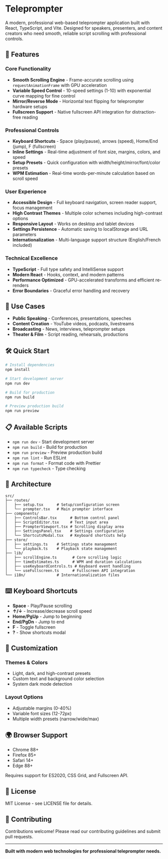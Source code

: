 # Teleprompter

A modern, professional web-based teleprompter application built with React, TypeScript, and Vite. Designed for speakers, presenters, and content creators who need smooth, reliable script scrolling with professional controls.

## 🚀 Features

### Core Functionality
- **Smooth Scrolling Engine** - Frame-accurate scrolling using `requestAnimationFrame` with GPU acceleration
- **Variable Speed Control** - 10-speed settings (1-10) with exponential curve mapping for fine control
- **Mirror/Reverse Mode** - Horizontal text flipping for teleprompter hardware setups
- **Fullscreen Support** - Native fullscreen API integration for distraction-free reading

### Professional Controls
- **Keyboard Shortcuts** - Space (play/pause), arrows (speed), Home/End (jump), F (fullscreen)
- **Inline Settings** - Real-time adjustment of font size, margins, colors, and speed
- **Setup Presets** - Quick configuration with width/height/mirror/font/color presets
- **WPM Estimation** - Real-time words-per-minute calculation based on scroll speed

### User Experience
- **Accessible Design** - Full keyboard navigation, screen reader support, focus management
- **High Contrast Themes** - Multiple color schemes including high-contrast options
- **Responsive Layout** - Works on desktop and tablet devices
- **Settings Persistence** - Automatic saving to localStorage and URL parameters
- **Internationalization** - Multi-language support structure (English/French included)

### Technical Excellence
- **TypeScript** - Full type safety and IntelliSense support
- **Modern React** - Hooks, context, and modern patterns
- **Performance Optimized** - GPU-accelerated transforms and efficient re-renders
- **Error Boundaries** - Graceful error handling and recovery

## 🎯 Use Cases

- **Public Speaking** - Conferences, presentations, speeches
- **Content Creation** - YouTube videos, podcasts, livestreams  
- **Broadcasting** - News, interviews, teleprompter setups
- **Theater & Film** - Script reading, rehearsals, productions

## 🛠️ Quick Start

```bash
# Install dependencies
npm install

# Start development server
npm run dev

# Build for production
npm run build

# Preview production build
npm run preview
```

## 📋 Available Scripts

- `npm run dev` - Start development server
- `npm run build` - Build for production  
- `npm run preview` - Preview production build
- `npm run lint` - Run ESLint
- `npm run format` - Format code with Prettier
- `npm run typecheck` - Type checking

## 🔧 Architecture

```
src/
├── routes/
│   ├── setup.tsx      # Setup/configuration screen
│   └── prompter.tsx   # Main prompter interface
├── components/
│   ├── ControlsBar.tsx      # Bottom control panel
│   ├── ScriptEditor.tsx     # Text input area
│   ├── PrompterViewport.tsx # Scrolling display area
│   ├── SettingsPanel.tsx    # Settings configuration
│   └── ShortcutsModal.tsx   # Keyboard shortcuts help
├── store/
│   ├── settings.ts    # Settings state management
│   └── playback.ts    # Playback state management  
├── lib/
│   ├── scrollEngine.ts       # Core scrolling logic
│   ├── timeEstimates.ts      # WPM and duration calculations
│   ├── useKeyboardControls.ts # Keyboard event handling
│   └── useFullscreen.ts      # Fullscreen API integration
└── i18n/              # Internationalization files
```

## ⌨️ Keyboard Shortcuts

- **Space** - Play/Pause scrolling
- **↑/↓** - Increase/decrease scroll speed
- **Home/PgUp** - Jump to beginning
- **End/PgDn** - Jump to end  
- **F** - Toggle fullscreen
- **?** - Show shortcuts modal

## 🎨 Customization

### Themes & Colors
- Light, dark, and high-contrast presets
- Custom text and background color selection
- System dark mode detection

### Layout Options  
- Adjustable margins (0-40%)
- Variable font sizes (12-72px)
- Multiple width presets (narrow/wide/max)

## 🌍 Browser Support

- Chrome 88+
- Firefox 85+
- Safari 14+
- Edge 88+

Requires support for ES2020, CSS Grid, and Fullscreen API.

## 📜 License

MIT License - see LICENSE file for details.

## 🤝 Contributing

Contributions welcome! Please read our contributing guidelines and submit pull requests.

---

**Built with modern web technologies for professional teleprompter needs.**
